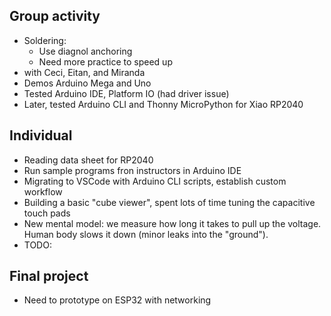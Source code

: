 ## Group activity

- Soldering:
  - Use diagnol anchoring
  - Need more practice to speed up
- with Ceci, Eitan, and Miranda
- Demos Arduino Mega and Uno
- Tested Arduino IDE, Platform IO (had driver issue)
- Later, tested Arduino CLI and Thonny MicroPython for Xiao RP2040

## Individual

- Reading data sheet for RP2040
- Run sample programs fron instructors in Arduino IDE
- Migrating to VSCode with Arduino CLI scripts, establish custom workflow
- Building a basic "cube viewer", spent lots of time tuning the capacitive touch pads
- New mental model: we measure how long it takes to pull up the voltage. Human body slows it down (minor leaks into the "ground").
- TODO:

## Final project

- Need to prototype on ESP32 with networking
